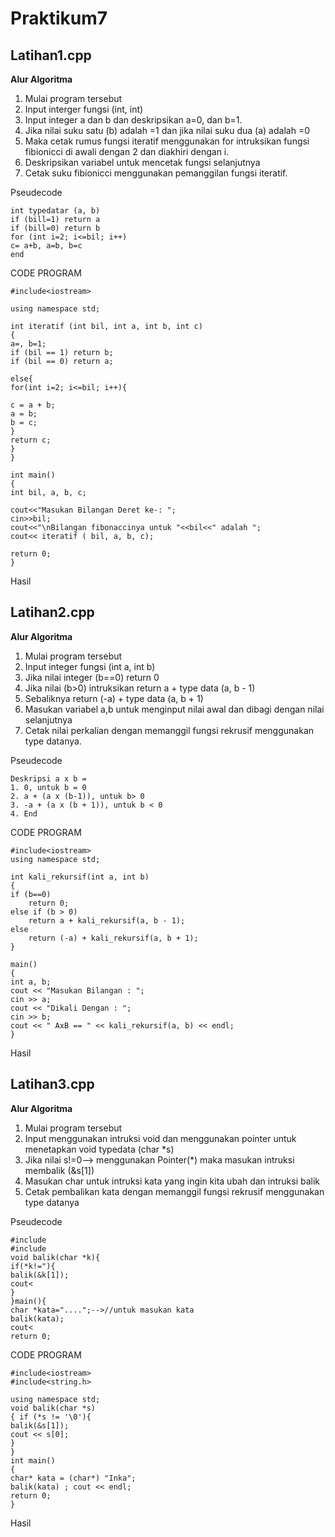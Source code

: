 # Praktikum7
## Latihan1.cpp

**Alur Algoritma**
1. Mulai program tersebut
2. Input interger fungsi (int, int)
3. Input integer a dan b dan deskripsikan a=0, dan b=1.
4. Jika nilai suku satu (b) adalah =1 dan jika nilai suku dua (a) adalah =0
5. Maka cetak rumus fungsi iteratif menggunakan for intruksikan fungsi fibionicci di awali dengan 2 dan diakhiri dengan i.
6. Deskripsikan variabel untuk mencetak fungsi selanjutnya
7. Cetak suku fibionicci menggunakan pemanggilan fungsi iteratif.

Pseudecode

    int typedatar (a, b)
    if (bill=1) return a
    if (bill=0) return b
    for (int i=2; i<=bil; i++)
    c= a+b, a=b, b=c
    end

CODE PROGRAM

    #include<iostream>

    using namespace std;

    int iteratif (int bil, int a, int b, int c)
    {
    a=, b=1;
    if (bil == 1) return b;
    if (bil == 0) return a;

    else{
    for(int i=2; i<=bil; i++){

    c = a + b;
    a = b;
    b = c;
    }
    return c;
    }
    }

    int main()
    {
    int bil, a, b, c;

    cout<<"Masukan Bilangan Deret ke-: ";
    cin>>bil;
    cout<<"\nBilangan fibonaccinya untuk "<<bil<<" adalah ";
    cout<< iteratif ( bil, a, b, c);

    return 0;
    }

Hasil

## Latihan2.cpp

**Alur Algoritma**
1. Mulai program tersebut
2. Input integer fungsi (int a, int b)
3. Jika nilai integer (b==0) return 0
4. Jika nilai (b>0) intruksikan return a + type data (a, b - 1)
5. Sebaliknya return (-a) + type data (a, b + 1)
6. Masukan variabel a,b untuk menginput nilai awal dan dibagi dengan nilai selanjutnya
7. Cetak nilai perkalian dengan memanggil fungsi rekrusif menggunakan type datanya.

Pseudecode

    Deskripsi a x b =
    1. 0, untuk b = 0
    2. a + (a x (b-1)), untuk b> 0
    3. -a + (a x (b + 1)), untuk b < 0
    4. End

CODE PROGRAM

    #include<iostream>
    using namespace std;

    int kali_rekursif(int a, int b)
    {
    if (b==0)
        return 0;
    else if (b > 0)
        return a + kali_rekursif(a, b - 1);
    else
        return (-a) + kali_rekursif(a, b + 1);
    }

    main()
    {
    int a, b;
    cout << "Masukan Bilangan : ";
    cin >> a;
    cout << "Dikali Dengan : ";
    cin >> b;
    cout << " AxB == " << kali_rekursif(a, b) << endl;
    }

Hasil

## Latihan3.cpp

**Alur Algoritma**
1. Mulai program tersebut
2. Input menggunakan intruksi void dan menggunakan pointer untuk menetapkan void typedata (char *s)
3. Jika nilai s!=0--> menggunakan Pointer(*) maka masukan intruksi membalik (&s[1])
4. Masukan char untuk intruksi kata yang ingin kita ubah dan intruksi balik
5. Cetak pembalikan kata dengan memanggil fungsi rekrusif menggunakan type datanya

Pseudecode

    #include
    #include
    void balik(char *k){
    if(*k!="){
    balik(&k[1]);
    cout<
    }
    }main(){
    char *kata="....";-->//untuk masukan kata
    balik(kata);
    cout<
    return 0;

CODE PROGRAM

    #include<iostream>
    #include<string.h>

    using namespace std;
    void balik(char *s)
    { if (*s != '\0'){
    balik(&s[1]);
    cout << s[0];
    }
    }
    int main()
    {
    char* kata = (char*) "Inka";
    balik(kata) ; cout << endl;
    return 0;
    }

Hasil

